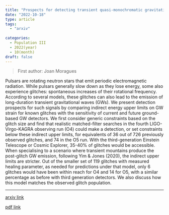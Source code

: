 ```yaml
---
title: "Prospects for detecting transient quasi-monochromatic gravitational waves from glitching pulsars with current and future detectors"
date: "2022-10-18"
type: article
tags:
  - "arxiv"
  
categories:
  - Population III
  - 2022(year)
  - 10(month)
draft: false
---
```

> First author: Joan Moragues

 Pulsars are rotating neutron stars that emit periodic electromagnetic
radiation. While pulsars generally slow down as they lose energy, some also
experience glitches: spontaneous increases of their rotational frequency.
According to several models, these glitches can also lead to the emission of
long-duration transient gravitational waves (GWs). We present detection
prospects for such signals by comparing indirect energy upper limits on GW
strain for known glitches with the sensitivity of current and future
ground-based GW detectors. We first consider generic constraints based on the
glitch size and find that realistic matched-filter searches in the fourth
LIGO-Virgo-KAGRA observing run (O4) could make a detection, or set constraints
below these indirect upper limits, for equivalents of 36 out of 726 previously
observed glitches, and 74 in the O5 run. With the third-generation Einstein
Telescope or Cosmic Explorer, 35-40% of glitches would be accessible. When
specialising to a scenario where transient mountains produce the post-glitch GW
emission, following Yim & Jones (2020), the indirect upper limits are stricter.
Out of the smaller set of 119 glitches with measured healing parameter, as
needed for predictions under that model, only 6 glitches would have been within
reach for O4 and 14 for O5, with a similar percentage as before with third
generation detectors. We also discuss how this model matches the observed
glitch population.

---
[arxiv link](http://arxiv.org/abs/2210.09907v1)

[pdf link](http://arxiv.org/pdf/2210.09907v1)
